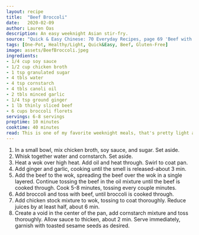 ```yaml
---
layout: recipe
title:  "Beef Broccoli"
date:   2020-02-09
author: Lauren Oas
description: An easy weeknight Asian stir-fry.
source: "Quick & Easy Chinese: 70 Everyday Recipes, page 69 'Beef with Brocoli'"
tags: [One-Pot, Healthy/Light, Quick&Easy, Beef, Gluten-Free]
image: assets/BeefBroccoli.jpeg
ingredients:
- 1/4 cup soy sauce
- 1/2 cup chicken broth
- 1 tsp granulated sugar
- 4 tbls water
- 4 tsp cornstarch
- 4 tbls canoli oil
- 2 tbls minced garlic
- 1/4 tsp ground ginger
- 1 lb thinly sliced beef
- 6 cups broccoli florets
servings: 6-8 servings
preptime: 10 minutes
cooktime: 40 minutes
read: This is one of my favorite weeknight meals, that's pretty light and high in protein. I usually make at least a double-portion, as it re-heats really well and turns into an easy dinner for the rest of the week! An actual wok makes this recipe way easier, otherwise cooking the beef can take a while. I also usually use frozen broccoli, which can tend to overcook, so you may want to shorten that cooking step-or your broccoli will be on the VERY soft side. **If you intend this recipe to be gluten-free, be sure to select your ingredients, as the "gluten-free" type. This is especially important for soy sauce.**
---
```

1. In a small bowl, mix chicken broth, soy sauce, and sugar. Set aside.
2. Whisk together water and cornstarch. Set aside.
3. Heat a wok over high heat. Add oil and heat through. Swirl to coat pan. 
4. Add ginger and garlic, cooking until the smell is released-about 3 min. 
5. Add the beef to the wok, spreading the beef over the wok in a single layered. Continue tossing the beef in the oil mixture until the beef is cooked through. Cook 5-8 minutes, tossing every couple minutes.
6. Add broccoli and toss with beef, until broccoli is cooked through.
7. Add chicken stock mixture to wok, tossing to coat thoroughly. Reduce juices by at least half, about 6 min. 
8. Create a void in the center of the pan, add cornstarch mixture and toss thoroughly. Allow sauce to thicken, about 2 min. Serve immediately, garnish with toasted sesame seeds as desired.